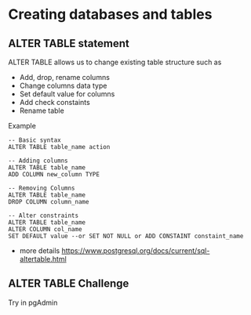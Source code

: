 # Creating databases and tables

## ALTER TABLE statement
ALTER TABLE allows us to change existing table structure such as
- Add, drop, rename columns
- Change columns data type
- Set default value for columns
- Add check constaints
- Rename table


Example
```
-- Basic syntax
ALTER TABLE table_name action

-- Adding columns
ALTER TABLE table_name
ADD COLUMN new_column TYPE

-- Removing Columns
ALTER TABLE table_name
DROP COLUMN column_name

-- Alter constraints
ALTER TABLE table_name
ALTER COLUMN col_name
SET DEFAULT value --or SET NOT NULL or ADD CONSTAINT constaint_name
```

- more details https://www.postgresql.org/docs/current/sql-altertable.html

## ALTER TABLE Challenge
Try in pgAdmin